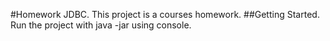#Homework JDBC.
This project is a courses homework.
##Getting Started.
Run the project with java -jar using console.
